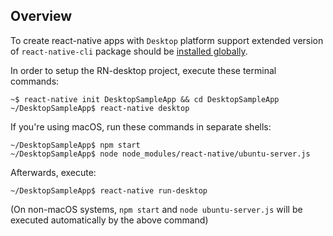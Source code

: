 ## Overview

To create react-native apps with `Desktop` platform support extended version of `react-native-cli` package should be [installed globally](docs/ReactQt/InstallUpdatedReactNativeCLI.md).  

In order to setup the RN-desktop project, execute these terminal commands:

```
~$ react-native init DesktopSampleApp && cd DesktopSampleApp
~/DesktopSampleApp$ react-native desktop

```
If you're using macOS, run these commands in separate shells:
```
~/DesktopSampleApp$ npm start
~/DesktopSampleApp$ node node_modules/react-native/ubuntu-server.js
```

Afterwards, execute:
```
~/DesktopSampleApp$ react-native run-desktop
```
(On non-macOS systems, `npm start` and `node ubuntu-server.js` will be executed automatically by the above command)
